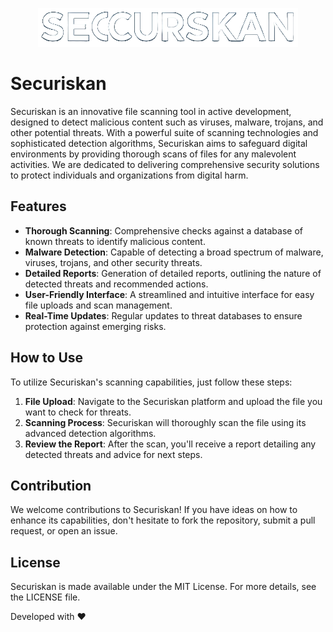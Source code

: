 <p align="center">
  <img src="public/imgs/logo.png" alt="Securiskan Logo"/>
</p>

# Securiskan

Securiskan is an innovative file scanning tool in active development, designed to detect malicious content such as viruses, malware, trojans, and other potential threats. With a powerful suite of scanning technologies and sophisticated detection algorithms, Securiskan aims to safeguard digital environments by providing thorough scans of files for any malevolent activities. We are dedicated to delivering comprehensive security solutions to protect individuals and organizations from digital harm.

## Features

- **Thorough Scanning**: Comprehensive checks against a database of known threats to identify malicious content.
- **Malware Detection**: Capable of detecting a broad spectrum of malware, viruses, trojans, and other security threats.
- **Detailed Reports**: Generation of detailed reports, outlining the nature of detected threats and recommended actions.
- **User-Friendly Interface**: A streamlined and intuitive interface for easy file uploads and scan management.
- **Real-Time Updates**: Regular updates to threat databases to ensure protection against emerging risks.

## How to Use

To utilize Securiskan's scanning capabilities, just follow these steps:

1. **File Upload**: Navigate to the Securiskan platform and upload the file you want to check for threats.
2. **Scanning Process**: Securiskan will thoroughly scan the file using its advanced detection algorithms.
3. **Review the Report**: After the scan, you'll receive a report detailing any detected threats and advice for next steps.

## Contribution

We welcome contributions to Securiskan! If you have ideas on how to enhance its capabilities, don't hesitate to fork the repository, submit a pull request, or open an issue.

## License

Securiskan is made available under the MIT License. For more details, see the LICENSE file.

Developed with ❤️
